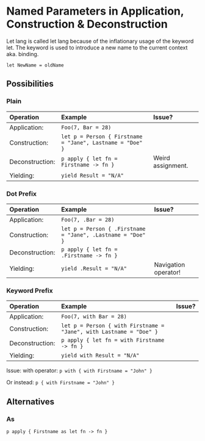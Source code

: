 # Named Parameters in Application, Construction & Deconstruction

Let lang is called let lang because of the inflationary usage of
the keyword let. The keyword is used to introduce a new name to
the current context aka. binding.

`let NewName = oldName`

## Possibilities

### Plain

| Operation       | Example                                                   | Issue?            |
|:----------------|:----------------------------------------------------------|:------------------|
| Application:    | `Foo(7, Bar = 28)`                                        |                   |
| Construction:   | `let p = Person { Firstname = "Jane", Lastname = "Doe" }` |                   |
| Deconstruction: | `p apply { let fn = Firstname -> fn }`                    | Weird assignment. |
| Yielding:       | `yield Result = "N/A"`                                    |                   |

### Dot Prefix

| Operation       | Example                                                     | Issue?               |
|:----------------|:------------------------------------------------------------|:---------------------|
| Application:    | `Foo(7, .Bar = 28)`                                         |                      |
| Construction:   | `let p = Person { .Firstname = "Jane", .Lastname = "Doe" }` |                      |
| Deconstruction: | `p apply { let fn = .Firstname -> fn }`                     |                      |
| Yielding:       | `yield .Result = "N/A"`                                     | Navigation operator! |

### Keyword Prefix

| Operation       | Example                                                             | Issue? |
|:----------------|:--------------------------------------------------------------------|:-------|
| Application:    | `Foo(7, with Bar = 28)`                                             |        |
| Construction:   | `let p = Person { with Firstname = "Jane", with Lastname = "Doe" }` |        |
| Deconstruction: | `p apply { let fn = with Firstname -> fn }`                         |        |
| Yielding:       | `yield with Result = "N/A"`                                         |        |

Issue: with operator:
`p with { with Firstname = "John" }`

Or instead:
`p { with Firstname = "John" }`

## Alternatives

### As

`p apply { Firstname as let fn -> fn }`


